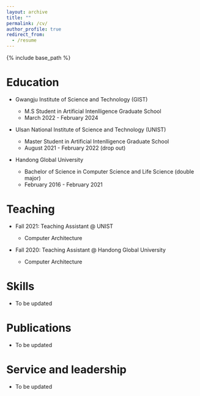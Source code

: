 ```yaml
---
layout: archive
title: ""
permalink: /cv/
author_profile: true
redirect_from:
  - /resume
---
```


{% include base_path %}
     
Education
======
* Gwangju Institute of Science and Technology (GIST)
  * M.S Student in Artificial Intenlligence Graduate School
  * March 2022 - February 2024

* Ulsan National Institute of Science and Technology (UNIST)
  * Master Student in Artificial Intenlligence Graduate School
  * August 2021 - February 2022 (drop out)

* Handong Global University
  * Bachelor of Science in Computer Science and Life Science (double major)
  * February 2016 - February 2021

Teaching
======
* Fall 2021: Teaching Assistant @ UNIST
  * Computer Architecture

* Fall 2020: Teaching Assistant @ Handong Global University
  * Computer Architecture
  
Skills
======
* To be updated

Publications
======
+ To be updated
  
Service and leadership
======
* To be updated
